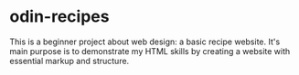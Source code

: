 # odin-recipes
This is a beginner project about web design: a basic recipe website.
It's main purpose is to demonstrate my HTML skills by creating a
website with essential markup and structure.
